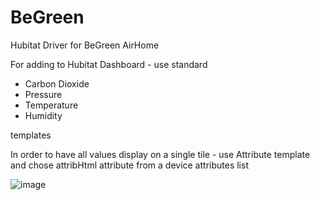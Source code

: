 # BeGreen
Hubitat Driver for BeGreen AirHome

For adding to Hubitat Dashboard - use standard
- Carbon Dioxide
- Pressure
- Temperature
- Humidity

templates

In order to have all values display on a single tile - use Attribute template and chose attribHtml attribute from a device attributes list

![image](https://user-images.githubusercontent.com/563412/106010863-95517e80-60c2-11eb-97bb-9cb36ad0250d.png)
